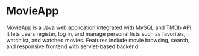 # MovieApp
MovieApp is a Java web application integrated with MySQL and TMDb API. It lets users register, log in, and manage personal lists such as favorites, watchlist, and watched movies. Features include movie browsing, search, and responsive frontend with servlet-based backend.
